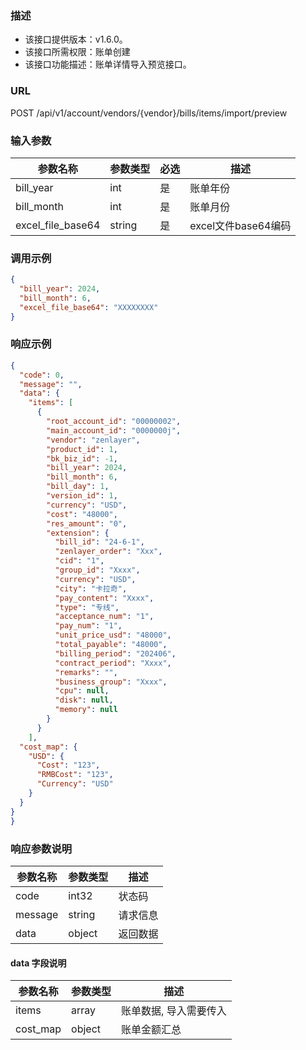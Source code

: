### 描述

- 该接口提供版本：v1.6.0。
- 该接口所需权限：账单创建
- 该接口功能描述：账单详情导入预览接口。

### URL

POST /api/v1/account/vendors/{vendor}/bills/items/import/preview

### 输入参数

| 参数名称              | 参数类型   | 必选 | 描述              |
|-------------------|--------|----|-----------------|
| bill_year         | int    | 是  | 账单年份            |
| bill_month        | int    | 是  | 账单月份            |
| excel_file_base64 | string | 是  | excel文件base64编码 |

### 调用示例
```json
{
  "bill_year": 2024,
  "bill_month": 6,
  "excel_file_base64": "XXXXXXXX"
}
```

### 响应示例

```json
{
  "code": 0,
  "message": "",
  "data": {
    "items": [
      {
        "root_account_id": "00000002",
        "main_account_id": "0000000j",
        "vendor": "zenlayer",
        "product_id": 1,
        "bk_biz_id": -1,
        "bill_year": 2024,
        "bill_month": 6,
        "bill_day": 1,
        "version_id": 1,
        "currency": "USD",
        "cost": "48000",
        "res_amount": "0",
        "extension": {
          "bill_id": "24-6-1",
          "zenlayer_order": "Xxx",
          "cid": "1",
          "group_id": "Xxxx",
          "currency": "USD",
          "city": "卡拉奇",
          "pay_content": "Xxxx",
          "type": "专线",
          "acceptance_num": "1",
          "pay_num": "1",
          "unit_price_usd": "48000",
          "total_payable": "48000",
          "billing_period": "202406",
          "contract_period": "Xxxx",
          "remarks": "",
          "business_group": "Xxxx",
          "cpu": null,
          "disk": null,
          "memory": null
        }
      }
    ],
  "cost_map": {
    "USD": {
      "Cost": "123",
      "RMBCost": "123",
      "Currency": "USD"
    }
  }
}
}
```

### 响应参数说明
| 参数名称       | 参数类型   | 描述   |
|------------|--------|------|
| code       | int32  | 状态码  |
| message    | string | 请求信息 |
| data       | object | 返回数据 |

#### data 字段说明
| 参数名称     | 参数类型   | 描述           |
|----------|--------|--------------|
| items    | array  | 账单数据, 导入需要传入 |
| cost_map | object | 账单金额汇总       |
